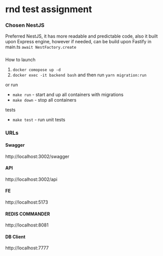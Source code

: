 # rnd test assignment

### Chosen NestJS

Preferred NestJS, it has more readable and predictable code, 
also it built upon Express engine, however if needed, can be build upon Fastify in main.ts `await NestFactory.create`

###
How to launch

1. `docker comopose up -d`
2. `docker exec -it backend bash` and then run `yarn migration:run`

or run

- `make run` - start and up all containers with migrations
- `make down` - stop all containers

tests
- `make test` - run unit tests

### URLs

#### Swagger
http://localhost:3002/swagger

#### API
http://localhost:3002/api

#### FE
http://localhost:5173

#### REDIS COMMANDER
http://localhost:8081


#### DB Client
http://localhost:7777

